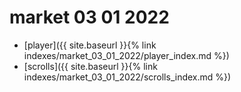 # market 03 01 2022
- [player]({{ site.baseurl }}{% link indexes/market_03_01_2022/player_index.md %})
- [scrolls]({{ site.baseurl }}{% link indexes/market_03_01_2022/scrolls_index.md %})
